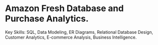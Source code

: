 # Amazon Fresh Database and Purchase Analytics.
Key Skills: SQL, Data Modeling, ER Diagrams, Relational Database Design, Customer Analytics, E-commerce Analysis, Business Intelligence.
